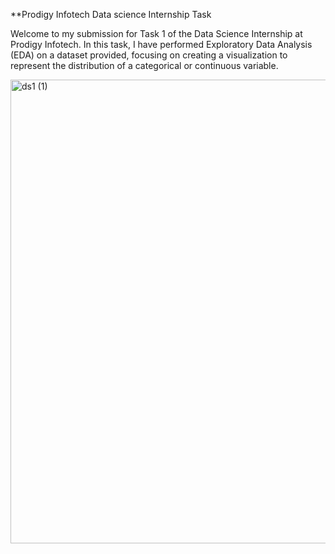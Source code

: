 **Prodigy Infotech Data science Internship Task 

Welcome to my submission for Task 1 of the Data Science Internship at Prodigy Infotech. In this task, I have performed Exploratory Data Analysis (EDA) on a dataset provided, focusing on creating a visualization to represent the distribution of a categorical or continuous variable.

<img width="742" alt="ds1 (1)" src="https://github.com/user-attachments/assets/32520c64-2b44-4e8c-8d88-a1018f940fc0">
